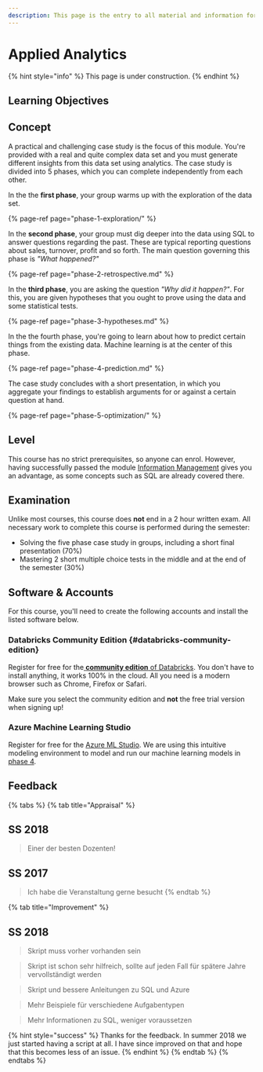 ```yaml
---
description: This page is the entry to all material and information for the course.
---
```


# Applied Analytics

{% hint style="info" %}
This page is under construction.
{% endhint %}

## Learning Objectives

## Concept

A practical and challenging case study is the focus of this module. You're provided with a real and quite complex data set and you must generate different insights from this data set using analytics. The case study is divided into 5 phases, which you can complete independently from each other.

In the the **first phase**, your group warms up with the exploration of the data set.

{% page-ref page="phase-1-exploration/" %}

In the **second phase**, your group must dig deeper into the data using SQL to answer questions regarding the past. These are typical reporting questions about sales, turnover, profit and so forth. The main question governing this phase is _"What happened?"_

{% page-ref page="phase-2-retrospective.md" %}

In the **third phase**, you are asking the question _"Why did it happen?"_. For this, you are given hypotheses that you ought to prove using the data and some statistical tests.

{% page-ref page="phase-3-hypotheses.md" %}

In the the fourth phase, you're going to learn about how to predict certain things from the existing data. Machine learning is at the center of this phase.

{% page-ref page="phase-4-prediction.md" %}

The case study concludes with a short presentation, in which you aggregate your findings to establish arguments for or against a certain question at hand.

{% page-ref page="phase-5-optimization/" %}

## Level

This course has no strict prerequisites, so anyone can enrol. However, having successfully passed the module [Information Management](../information-management/) gives you an advantage, as some concepts such as SQL are already covered there.

## Examination

Unlike most courses, this course does **not** end in a 2 hour written exam. All necessary work to complete this course is performed during the semester:

* Solving the five phase case study in groups, including a short final presentation \(70%\)
* Mastering 2 short multiple choice tests in the middle and at the end of the semester \(30%\)

## Software & Accounts

For this course, you'll need to create the following accounts and install the listed software below.

### Databricks Community Edition {#databricks-community-edition}

Register for free for the[ **community edition** of Databricks](https://community.cloud.databricks.com/). You don't have to install anything, it works 100% in the cloud. All you need is a modern browser such as Chrome, Firefox or Safari.

Make sure you select the community edition and **not** the free trial version when signing up!

### Azure Machine Learning Studio

Register for free for the [Azure ML Studio](https://studio.azureml.net/Home). We are using this intuitive modeling environment to model and run our machine learning models in [phase 4](phase-4-prediction.md).

## Feedback

{% tabs %}
{% tab title="Appraisal" %}
## SS 2018

> Einer der besten Dozenten!

## SS 2017

> Ich habe die Veranstaltung gerne besucht
{% endtab %}

{% tab title="Improvement" %}
## SS 2018

> Skript muss vorher vorhanden sein

> Skript ist schon sehr hilfreich, sollte auf jeden Fall für spätere Jahre vervollständigt werden

> Skript und bessere Anleitungen zu SQL und Azure

> Mehr Beispiele für verschiedene Aufgabentypen

> Mehr Informationen zu SQL, weniger voraussetzen

{% hint style="success" %}
Thanks for the feedback. In summer 2018 we just started having a script at all. I have since improved on that and hope that this becomes less of an issue.
{% endhint %}
{% endtab %}
{% endtabs %}



